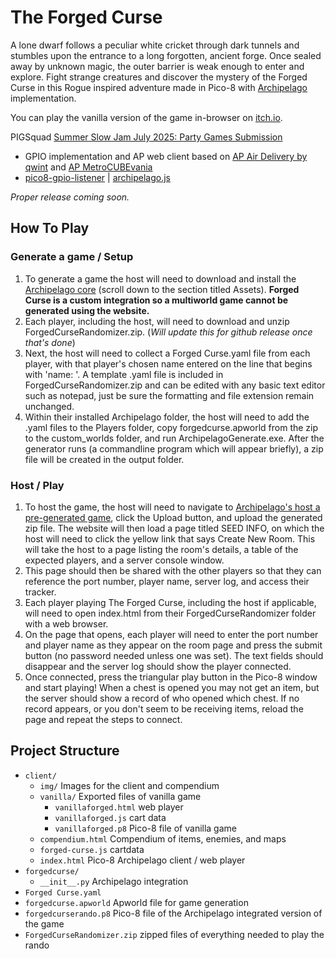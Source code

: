 # The Forged Curse

A lone dwarf follows a peculiar white cricket through dark tunnels and stumbles upon the entrance to a long forgotten, ancient forge. Once sealed away by unknown magic, the outer barrier is weak enough to enter and explore. Fight strange creatures and discover the mystery of the Forged Curse in this Rogue inspired adventure made in Pico-8 with [Archipelago](https://archipelago.gg/) implementation.

You can play the vanilla version of the game in-browser on [itch.io](https://chairodactyl.itch.io/the-forged-curse).

PIGSquad [Summer Slow Jam July 2025: Party Games Submission](https://itch.io/jam/ssjparty)

- GPIO implementation and AP web client based on [AP Air Delivery by qwint](https://github.com/qwint/ap-air-delivery) and [AP MetroCUBEvania](https://github.com/ap-metrocubevania)
- [pico8-gpio-listener](https://github.com/benwiley4000/pico8-gpio-listener) | [archipelago.js](https://www.npmjs.com/package/archipelago.js) 

*Proper release coming soon.*

## How To Play
### Generate a game / Setup
1. To generate a game the host will need to download and install the [Archipelago core](https://github.com/ArchipelagoMW/Archipelago/releases/) (scroll down to the section titled Assets). **Forged Curse is a custom integration so a multiworld game cannot be generated using the website.**
2. Each player, including the host, will need to download and unzip ForgedCurseRandomizer.zip. (*Will update this for github release once that's done*)
3. Next, the host will need to collect a Forged Curse.yaml file from each player, with that player's chosen name entered on the line that begins with 'name: '. A template .yaml file is included in ForgedCurseRandomizer.zip and can be edited with any basic text editor such as notepad, just be sure the formatting and file extension remain unchanged.
4. Within their installed Archipelago folder, the host will need to add the .yaml files to the Players folder, copy forgedcurse.apworld from the zip to the custom_worlds folder, and run ArchipelagoGenerate.exe. After the generator runs (a commandline program which will appear briefly), a zip file will be created in the output folder.

### Host / Play
1. To host the game, the host will need to navigate to [Archipelago's host a pre-generated game](https://archipelago.gg/uploads), click the Upload button, and upload the generated zip file. The website will then load a page titled SEED INFO, on which the host will need to click the yellow link that says Create New Room. This will take the host to a page listing the room's details, a table of the expected players, and a server console window.
2. This page should then be shared with the other players so that they can reference the port number, player name, server log, and access their tracker.
3. Each player playing The Forged Curse, including the host if applicable, will need to open index.html from their ForgedCurseRandomizer folder with a web browser.
4. On the page that opens, each player will need to enter the port number and player name as they appear on the room page and press the submit button (no password needed unless one was set). The text fields should disappear and the server log should show the player connected.
5. Once connected, press the triangular play button in the Pico-8 window and start playing! When a chest is opened you may not get an item, but the server should show a record of who opened which chest. If no record appears, or you don't seem to be receiving items, reload the page and repeat the steps to connect.

## Project Structure
- `client/`
    - `img/` Images for the client and compendium
    - `vanilla/` Exported files of vanilla game
        - `vanillaforged.html` web player
        - `vanillaforged.js` cart data
        - `vanillaforged.p8` Pico-8 file of vanilla game
    - `compendium.html` Compendium of items, enemies, and maps
    - `forged-curse.js` cartdata
    - `index.html` Pico-8 Archipelago client / web player
- `forgedcurse/`
    - `__init__.py` Archipelago integration
- `Forged Curse.yaml`
- `forgedcurse.apworld` Apworld file for game generation
- `forgedcurserando.p8` Pico-8 file of the Archipelago integrated version of the game
- `ForgedCurseRandomizer.zip` zipped files of everything needed to play the rando

